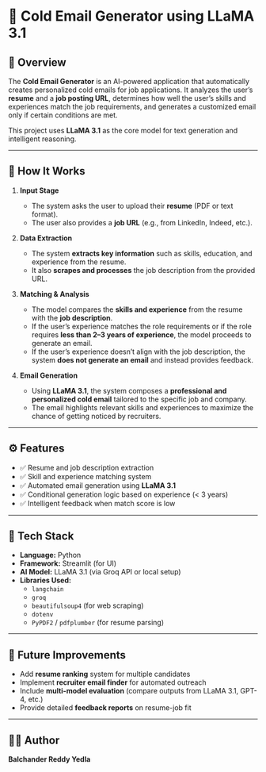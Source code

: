 # 🚀 Cold Email Generator using LLaMA 3.1

## 📘 Overview
The **Cold Email Generator** is an AI-powered application that automatically creates personalized cold emails for job applications. It analyzes the user’s **resume** and a **job posting URL**, determines how well the user’s skills and experiences match the job requirements, and generates a customized email only if certain conditions are met.

This project uses **LLaMA 3.1** as the core model for text generation and intelligent reasoning.

---

## 🧠 How It Works
1. **Input Stage**  
   - The system asks the user to upload their **resume** (PDF or text format).  
   - The user also provides a **job URL** (e.g., from LinkedIn, Indeed, etc.).  

2. **Data Extraction**  
   - The system **extracts key information** such as skills, education, and experience from the resume.  
   - It also **scrapes and processes** the job description from the provided URL.  

3. **Matching & Analysis**  
   - The model compares the **skills and experience** from the resume with the **job description**.  
   - If the user’s experience matches the role requirements or if the role requires **less than 2–3 years of experience**, the model proceeds to generate an email.  
   - If the user’s experience doesn’t align with the job description, the system **does not generate an email** and instead provides feedback.

4. **Email Generation**  
   - Using **LLaMA 3.1**, the system composes a **professional and personalized cold email** tailored to the specific job and company.  
   - The email highlights relevant skills and experiences to maximize the chance of getting noticed by recruiters.

---

## ⚙️ Features
- ✅ Resume and job description extraction  
- ✅ Skill and experience matching system  
- ✅ Automated email generation using **LLaMA 3.1**  
- ✅ Conditional generation logic based on experience (< 3 years)  
- ✅ Intelligent feedback when match score is low  

---

## 🧩 Tech Stack
- **Language:** Python  
- **Framework:** Streamlit (for UI)  
- **AI Model:** LLaMA 3.1 (via Groq API or local setup)  
- **Libraries Used:**  
  - `langchain`  
  - `groq`  
  - `beautifulsoup4` (for web scraping)  
  - `dotenv`  
  - `PyPDF2` / `pdfplumber` (for resume parsing)

---

## 🚀 Future Improvements
- Add **resume ranking** system for multiple candidates  
- Implement **recruiter email finder** for automated outreach  
- Include **multi-model evaluation** (compare outputs from LLaMA 3.1, GPT-4, etc.)  
- Provide detailed **feedback reports** on resume-job fit  

---

## 🧑‍💻 Author
**Balchander Reddy Yedla**  




